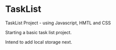 # TaskList
TaskList Project - using Javascript, HMTL and CSS

Starting a basic task list project.

Intend to add local storage next.
